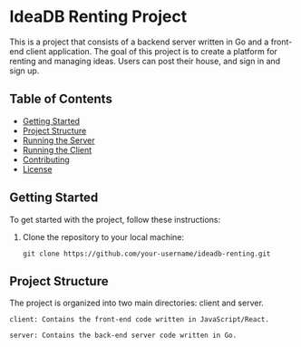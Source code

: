 # IdeaDB Renting Project

This is a project that consists of a backend server written in Go and a front-end client application. The goal of this project is to create a platform for renting and managing ideas. Users can post their house, and sign in and sign up.

## Table of Contents

- [Getting Started](#getting-started)
- [Project Structure](#project-structure)
- [Running the Server](#running-the-server)
- [Running the Client](#running-the-client)
- [Contributing](#contributing)
- [License](#license)

## Getting Started

To get started with the project, follow these instructions:

1. Clone the repository to your local machine:

   ```shell
   git clone https://github.com/your-username/ideadb-renting.git
   ```

## Project Structure

The project is organized into two main directories: client and server.
```
client: Contains the front-end code written in JavaScript/React.

server: Contains the back-end server code written in Go.
```